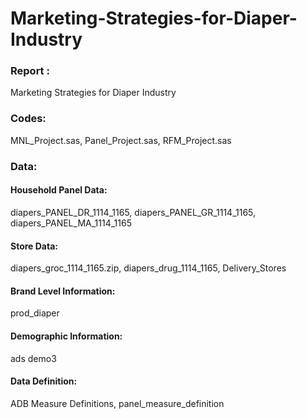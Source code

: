 # Marketing-Strategies-for-Diaper-Industry

### Report :
Marketing Strategies for Diaper Industry

### Codes:
MNL_Project.sas, Panel_Project.sas, RFM_Project.sas

### Data:
#### Household Panel Data: 
diapers_PANEL_DR_1114_1165, diapers_PANEL_GR_1114_1165, diapers_PANEL_MA_1114_1165

#### Store Data:
diapers_groc_1114_1165.zip, diapers_drug_1114_1165, Delivery_Stores

#### Brand Level Information:
prod_diaper

#### Demographic Information:
ads demo3

#### Data Definition:
ADB Measure Definitions, panel_measure_definition

